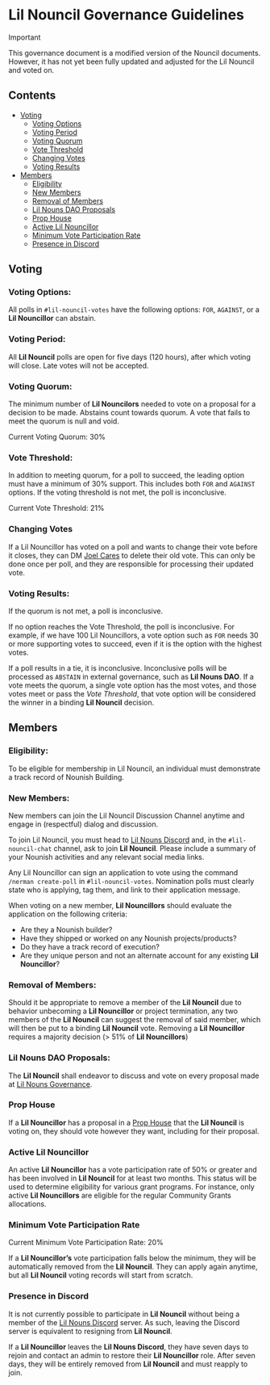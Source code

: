 # Lil Nouncil Governance Guidelines

> [!IMPORTANT]  
> This governance document is a modified version of the Nouncil documents. However, it has not yet been fully updated and adjusted for the Lil Nouncil and voted on.

## Contents

- [Voting](#voting)
    - [Voting Options](#voting-options)
    - [Voting Period](#voting-period)
    - [Voting Quorum](#voting-quorum)
    - [Vote Threshold](#vote-threshold)
    - [Changing Votes](#changing-votes)
    - [Voting Results](#voting-results)
- [Members](#members)
    - [Eligibility](#eligibility)
    - [New Members](#new-members)
    - [Removal of Members](#removal-of-members)
    - [Lil Nouns DAO Proposals](#lil-nouns-dao-proposals)
    - [Prop House](#prop-house)
    - [Active Lil Nouncillor](#active-lil-nouncillor)
    - [Minimum Vote Participation Rate](#minimum-vote-participation-rate)
    - [Presence in Discord](#presence-in-discord)


## Voting

### Voting Options:

All polls in `#lil-nouncil-votes` have the following options: `FOR`, `AGAINST`, or a **Lil Nouncillor** can abstain.

### Voting Period:

All **Lil Nouncil** polls are open for five days (120 hours), after which voting will close. Late votes will not be accepted.

### Voting Quorum: 

The minimum number of **Lil Nouncilors** needed to vote on a proposal for a decision to be made. 
Abstains count towards quorum. A vote that fails to meet the quorum is null and void.

Current Voting Quorum: 30%

### Vote Threshold:

In addition to meeting quorum, for a poll to succeed, the leading option must have a minimum of 30% support. 
This includes both `FOR` and `AGAINST` options. If the voting threshold is not met, the poll is inconclusive.

Current Vote Threshold: 21%

### Changing Votes

If a Lil Nouncillor has voted on a poll and wants to change their vote before it closes, 
they can DM [Joel Cares](https://discord.com/users/362737590430072862) to delete their old vote. 
This can only be done once per poll, and they are responsible for processing their updated vote.

### Voting Results:

If the quorum is not met, a poll is inconclusive.

If no option reaches the Vote Threshold, the poll is inconclusive.
For example, if we have 100 Lil Nouncillors, a vote option such as `FOR` needs 30 or more supporting votes to succeed, 
even if it is the option with the highest votes.

If a poll results in a tie, it is inconclusive.
Inconclusive polls will be processed as `ABSTAIN` in external governance, such as **Lil Nouns DAO**.
If a vote meets the quorum, a single vote option has the most votes, and those votes meet or pass the *Vote Threshold*, 
that vote option will be considered the winner in a binding **Lil Nouncil** decision.


## Members

### Eligibility:

To be eligible for membership in Lil Nouncil, an individual must demonstrate a track record of Nounish Building.

### New Members:

New members can join the Lil Nouncil Discussion Channel anytime and engage in (respectful) dialog and discussion.

To join Lil Nouncil, you must head to [Lil Nouns Discord](https://discord.gg/zXPSZj7zSb) and, in the `#lil-nouncil-chat` channel, ask to join **Lil Nouncil**. 
Please include a summary of your Nounish activities and any relevant social media links.

Any Lil Nouncillor can sign an application to vote using the command `/nerman create-poll` in `#lil-nouncil-votes`. 
Nomination polls must clearly state who is applying, tag them, and link to their application message.

When voting on a new member, **Lil Nouncillors** should evaluate the application on the following criteria:

- Are they a Nounish builder?
- Have they shipped or worked on any Nounish projects/products?
- Do they have a track record of execution?
- Are they unique person and not an alternate account for any existing **Lil Nouncillor**?

### Removal of Members: 

Should it be appropriate to remove a member of the **Lil Nouncil** due to behavior unbecoming a **Lil Nouncillor** or project termination, 
any two members of the **Lil Nouncil** can suggest the removal of said member, which will then be put to a binding **Lil Nouncil** vote. 
Removing a **Lil Nouncillor** requires a majority decision (> 51% of **Lil Nouncillors**)

### Lil Nouns DAO Proposals: 

The **Lil Nouncil** shall endeavor to discuss and vote on every proposal made at [Lil Nouns Governance](https://lilnouns.wtf/vote). 

### Prop House

If a **Lil Nouncillor** has a proposal in a [Prop House](https://prop.house/) that the **Lil Nouncil** is voting on, they should vote however they want, including for their proposal.

### Active Lil Nouncillor

An active **Lil Nouncillor** has a vote participation rate of 50% or greater and has been involved in **Lil Nouncil** for at least two months.
This status will be used to determine eligibility for various grant programs. 
For instance, only active **Lil Nouncillors** are eligible for the regular Community Grants allocations.

### Minimum Vote Participation Rate

Current Minimum Vote Participation Rate: 20%

If a **Lil Nouncillor’s** vote participation falls below the minimum, they will be automatically removed from the **Lil Nouncil**. 
They can apply again anytime, but all **Lil Nouncil** voting records will start from scratch.

### Presence in Discord

It is not currently possible to participate in **Lil Nouncil** without being a member of the [Lil Nouns Discord](https://discord.gg/zXPSZj7zSb) server. 
As such, leaving the Discord server is equivalent to resigning from **Lil Nouncil**.

If a **Lil Nouncillor** leaves the **Lil Nouns Discord**, they have seven days to rejoin and contact an admin to restore their **Lil Nouncillor** role. 
After seven days, they will be entirely removed from **Lil Nouncil** and must reapply to join.

